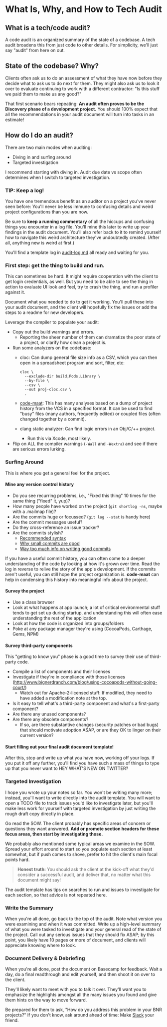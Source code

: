 # What Is, Why, and How to Tech Audit
## What is a tech/code audit?
A code audit is an organized summary of the state of a codebase.
A tech audit broadens this from just code to other details.
For simplicity, we'll just say "audit" from here on out.


## State of the codebase? Why?
Clients often ask us to do an assessment of what they have now
before they decide what to ask us to do next for them.
They might also ask us to look it over
to evaluate continuing to work with a different contractor:
"Is this stuff we paid them to make us any good?"

That first scenario bears repeating:
**An audit often proves to be the Discovery phase of a development project.**
You should 100% expect that all the recommendations in your audit document
will turn into tasks in an estimate!


## How do I do an audit?
There are two main modes when auditing:

- Diving in and surfing around
- Targeted investigation

I recommend starting with diving in.
Audit due date vs scope often determines when I switch to targeted
investigation.

### TIP: Keep a log!
You have one tremendous benefit as an auditor
on a project you've never seen before:
You'll never be less immune to confusing details
and weird project configurations
than you are now.

Be sure to **keep a running commentary**
of all the hiccups and confusing things you encounter in a log file.
You'll mine this later to write up your findings in the audit document.
You'll also refer back to it to remind yourself
how to navigate this weird architecture they've undoubtedly created.
(After all, anything new is weird at first.)

You'll find a template log in [audit-log.md](audit-log.md)
all ready and waiting for you.

### First step: get the thing to build and run.
This can sometimes be hard. It might require cooperation with the client to get login credentials, as well. But you need to be able to see the thing in action to evaluate UI look and feel, try to crash the thing, and run a profiler against it.

Document what you needed to do to get it working. You'll pull these into your audit document, and the client will hopefully fix the issues or add the steps to a readme for new developers.

Leverage the compiler to populate your audit:

- Copy out the build warnings and errors.
  - Reporting the sheer number of them can dramatize the poor state of a project, or clarify how clean a project is.
- Run some analyzers on the codebase:
    - cloc: Can dump general file size info as a CSV, which you can then open
      in a spreadsheet program and sort, filter, etc:

          cloc \
            --exclude-dir build,Pods,Library \
            --by-file \
            --csv \
            --out proj-cloc.csv \
            .
    - [code-maat](https://github.com/adamtornhill/code-maat): This has many
      analyses based on a dump of project history from the VCS in a specified
      format. It can be used to find "busy" files (many authors, frequently
      edited) or coupled files (often changed together by a commit).
    - clang static analyzer: Can find logic errors in an Obj/C/++ project.
        - Run this via Xcode, most likely.
- Flip on ALL the compiler warnings (`-Wall` and `-Wextra`) and see if there
  are serious errors lurking.


### Surfing Around
This is where you get a general feel for the project.

#### Mine any version control history 

- Do you see recurring problems, i.e., "Fixed this thing" 10 times for the same thing ("fixed" it, yup)?
- How many people have worked on the project (`git shortlog -ns`, maybe with a .mailmap file)?
- Are the commits huge or focussed? (`git log --stat` is handy here)
- Are the commit messages useful?
- Do they cross-reference an issue tracker?
- Are the commits stylish?
    - [Recommended syntax](http://tbaggery.com/2008/04/19/a-note-about-git-commit-messages.html)
    - [Why small commits are good](http://www.bignerdranch.com/blog/small-distinct-commits-say-you-care/)
    - [Way too much info on writing good commits](https://wiki.openstack.org/wiki/GitCommitMessages)


If you have a useful commit history, you can often come to a deeper
understanding of the code by looking at how it's grown over time. Read the log
in reverse to relive the story of the app's development. If the commits aren't
useful, you can still hope the project organization is. **code-maat** can help
in condensing this history into meaningful info about the project.

#### Survey the project

- Use a class browser
- Look at what happens at app launch; a lot of critical environmental stuff tends to get set up during startup, and understanding this will often ease understanding the rest of the application
- Look at how the code is organized into groups/folders
- Poke at any package manager they're using (CocoaPods, Carthage, Gems, NPM)


#### Survey third-party components
This "getting to know you" phase is a good time to survey their use of third-party code.

- Compile a list of components and their licenses
- Investigate if they're in compliance with those licenses (http://www.bignerdranch.com/blog/using-cocoapods-without-going-court/)
    - Watch out for Apache-2-licensed stuff: If modified, they need to have added a modification note at the top.
- Is it easy to tell what's a third-party component and what's a first-party component?
- Are there any unused components?
- Are there any obsolete components?
    - If so, are there substantive changes (security patches or bad bugs) that should motivate adoption ASAP, or are they OK to linger on their current version?


#### Start filling out your final audit document template!
After this, stop and write up what you have now, working off your logs. If you put it off any further, you'll find you have such a mass of things to type up that you never want to HEY WHAT'S NEW ON TWITTER?



### Targeted Investigation
I hope you wrote up your notes so far.
You won't be writing many more; instead, you'll want to write directly into the audit template.
You will want to open a TODO file to track issues you'd like to investigate later, but you'll make less work for yourself with targeted investigation by just writing the rough draft copy directly in place.

Go read the SOW. The client probably has specific areas of concern or questions they want answered. **Add or promote section headers for these focus areas, then start by investigating those.**

We probably also mentioned some typical areas we examine in the SOW.
Spread your effort around to start so you populate each section at least
somewhat, but if push comes to shove, prefer to hit the client's main focal
points hard.

> **Honest truth:** You should ask the client at the kick-off what
> they'd consider a successful audit, and deliver that, no matter what this
> document might say!

The audit template has tips on searches to run and issues to investigate for
each section, so that advice is not repeated here.


### Write the Summary
When you're all done, go back to the top of the audit.
Note what version you were examining and when it was committed.
Write up a high-level summary of what you were tasked to investigate and your general read of the state of the project.
Call out any serious issues that they should fix ASAP;
by this point, you likely have 10 pages or more of document,
and clients will appreciate knowing where to look.



### Document Delivery & Debriefing
When you're all done, post the document on Basecamp for feedback.
Wait a day, do a final readthrough and edit yourself,
and then shoot it on over to the client.

They'll likely want to meet with you to talk it over.
They'll want you to emphasize the highlights
amongst all the many issues you found
and give them hints on the way to move forward.

Be prepared for them to ask,
"How do you address this problem in your BNR projects?"
If you don't know, ask around ahead of time:
Make [Slack](https://bignerdranch.slack.com/) your friend.
